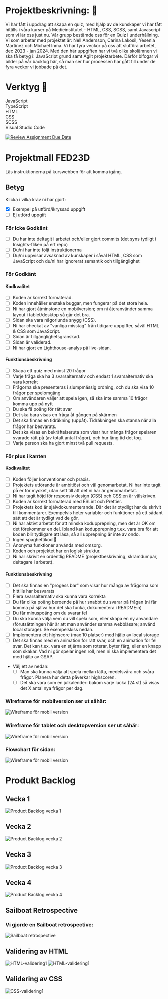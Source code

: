 # Projektbeskrivning: 📃
Vi har fått i uppdrag att skapa en quiz, med hjälp av de kunskaper vi har fått hittills i våra kurser på Medieinstitutet - HTML, CSS, SCSS, samt Javascript som vi lär oss just nu. Vår grupp bestämde oss för en Quiz i underhållning. Vi som arbetar med projektet är: Nell Andersson, Carina Lakosil, Yesenia Martinez och Michael Inma. Vi har fyra veckor på oss att slutföra arbetet, dec 2023 - jan 2024. Med den här uppgiften har vi två olika skolämnen vi ska få betyg i: JavaScript grund samt Agilt projektarbete. Därför bifogar vi bilder på vår backlog här, så man ser hur processen har gått till under de fyra veckor vi jobbade på det.
# Verktyg  	🔧
JavaScript  
TypeScript  
HTML  
CSS  
SCSS  
Visual Studio Code  


[![Review Assignment Due Date](https://classroom.github.com/assets/deadline-readme-button-24ddc0f5d75046c5622901739e7c5dd533143b0c8e959d652212380cedb1ea36.svg)](https://classroom.github.com/a/ZejtqupA)
# Projektmall FED23D
Läs instruktionerna på kurswebben för att komma igång.

## Betyg
Klicka i vilka krav ni har gjort:

- [x] Exempel på utförd/ikryssad uppgift
- [ ] Ej utförd uppgift

### För Icke Godkänt
- [ ] Du har inte deltagit i arbetet och/eller gjort commits (det syns tydligt i Insights-fliken på ert repo)
- [ ] Du/ni har inte följt instruktionerna
- [ ] Du/ni uppvisar avsaknad av kunskaper i såväl HTML, CSS som JavaScript och du/ni har ignorerat semantik och tillgänglighet

### För Godkänt
#### Kodkvalitet
- [ ] Koden är korrekt formaterad.
- [ ] Koden innehåller enstaka buggar, men fungerar på det stora hela.
- [ ] Ni har gjort åtminstone en mobilversion; om ni återanvänder samma layout i tablet/desktop så går det bra.
- [ ] Sidan ska vara någorlunda snygg (CSS).
- [ ] Ni har checkat av "vanliga misstag" från tidigare uppgifter, såväl HTML & CSS som JavaScript.
- [ ] Sidan är tillgänglighetsgranskad.
- [ ] Sidan är validerad.
- [ ] Ni har gjort en Lighthouse-analys på live-sidan.

#### Funktionsbeskrivning
- [ ] Skapa ett quiz med minst 20 frågor
- [ ] Varje fråga ska ha 3 svarsalternativ och endast 1 svarsalternativ ska vara korrekt
- [ ] Frågorna ska presenteras i slumpmässig ordning, och du ska visa 10 frågor per spelomgång
- [ ] Om användaren väljer att spela igen, så ska inte samma 10 frågor komma upp på nytt
- [ ] Du ska få poäng för rätt svar
- [ ] Det ska bara visas en fråga åt gången på skärmen
- [ ] Det ska finnas en tidräkning (uppåt). Tidräkningen ska stanna när alla frågor har besvarats.
- [ ] Det ska visas en bekräftelseruta som visar hur många frågor spelaren svarade rätt på (av totalt antal frågor), och hur lång tid det tog.
- [ ] Varje person ska ha gjort minst två pull requests.

### För plus i kanten
#### Kodkvalitet
- [ ] Koden följer konventioner och praxis.
- [ ] Projektets utförande är ambitiöst och väl genomarbetat. Ni har inte tagit på er för mycket, utan sett till att det ni har är genomarbetat.
- [ ] Ni har tagit höjd för responsiv design (CSS) och CSS:en är välskriven.
- [ ] Koden är korrekt formaterad med ESLint och Prettier.
- [ ] Projektets kod är självdokumenterande. Där det är otydligt har du skrivit till kommentarer. Exempelvis heter variabler och funktioner på ett sådant sätt att det är tydligt vad de gör.
- [ ] Ni har aktivt arbetat för att minska kodupprepning, men det är OK om det förekommer en del. Ibland kan kodupprepning t.ex. vara bra för att koden blir tydligare att läsa, så all upprepning är inte av ondo.
- [ ] Ingen spaghettikod :spaghetti:
- [ ] Anonyma funktioner används med omsorg.
- [ ] Koden och projektet har en logisk struktur.
- [ ] Ni har skrivit en ordentlig README (projektbeskrivning, skrämdumpar, deltagare i arbetet).

#### Funktionsbeskrivning
- [ ] Det ska finnas en "progess bar" som visar hur många av frågorna som hittills har besvarats
- [ ] Flera svarsalternativ ska kunna vara korrekta
- [ ] Du får olika poäng beroende på hur snabbt du svarar på frågan (ni får komma på själva hur det ska funka, dokumentera i README:n)
- [ ] Du får minuspoäng om du svarar fel
- [ ] Du ska kunna välja vem du vill spela som, eller skapa en ny användare (förutsättningen här är att man använder samma webbläsare; använd local storage). Se exempelskiss nedan.
- [ ] Implementera ett highscore (max 10 platser) med hjälp av local storage
- [ ] Det ska finnas med en animation för rätt svar, och en animation för fel svar. Det kan t.ex. vara en stjärna som roterar, byter färg, eller en knapp som skakar. Vad ni gör spelar ingen roll, men ni ska implementera det med hjälp av GSAP.
- Välj ett av nedan:
  - [ ] Man ska kunna välja att spela mellan lätta, medelsvåra och svåra frågor. Planera hur detta påverkar highscoren.
  - [ ] Det ska vara som en julkalender: bakom varje lucka (24 st) så visas det X antal nya frågor per dag.

### Wireframe för mobilversion ser ut såhär:  
  ![Wireframe för mobil version](src/assets/images/Wireframe-mobile.png)  
### Wireframe för tablet och desktopversion ser ut såhär:  
  ![Wireframe för mobil version](src/assets/images/Wireframe-desktop.png)  
### Flowchart för sidan:  
  ![Wireframe för mobil version](src/assets/images/flowchart.png)

# Produkt Backlog

## Vecka 1
![Product Backlog vecka 1](src/assets/images/sprint1.png)  
## Vecka 2
![Product Backlog vecka 2](src/assets/images/sprint2.png) 
## Vecka 3
![Product Backlog vecka 3](src/assets/images/sprint3.png) 
## Vecka 4
![Product Backlog vecka 4](src/assets/images/sprint4.png) 
## Sailboat Retrospective
### Vi gjorde en Sailboat retrospective:  
![Sailboat retrospective](src/assets/images/sailboat.png)

## Validering av HTML
![HTML-validering1](src/assets/images/validering/html-validering1.png)
![HTML-validering1](src/assets/images/validering/html-validering2.png)
## Validering av CSS
![CSS-validering1](src/assets/images/validering/css-validering1.png)








